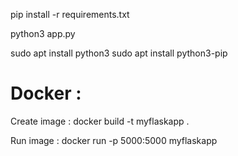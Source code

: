pip install -r requirements.txt


python3 app.py



sudo apt install python3
sudo apt install python3-pip


# Docker :

Create image : docker build -t myflaskapp .

Run image : docker run -p 5000:5000 myflaskapp